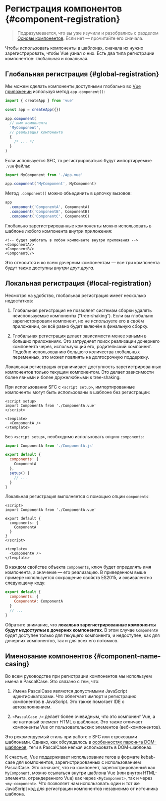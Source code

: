 # Регистрация компонентов {#component-registration}

<VueSchoolLink href="https://vueschool.io/lessons/vue-3-global-vs-local-vue-components" title="Free Vue.js Component Registration Lesson"/>

> Подразумевается, что вы уже изучили и разобрались с разделом [Основы компонентов](/guide/essentials/component-basics). Если нет — прочитайте его сначала.

Чтобы использовать компоненты в шаблонах, сначала их нужно зарегистрировать, чтобы Vue узнал о них. Есть два типа регистрации компонентов: глобальная и локальная.

## Глобальная регистрация {#global-registration}

Мы можем сделать компоненты доступными глобально во [Vue приложении](/guide/essentials/application.html) используя метод `app.component()`:

```js
import { createApp } from 'vue'

const app = createApp({})

app.component(
  // имя компонента
  'MyComponent',
  // реализация компонента
  {
    /* ... */
  }
)
```

Если используется SFC, то регистрироваться будут импортируемые `.vue` файлы:

```js
import MyComponent from './App.vue'

app.component('MyComponent', MyComponent)
```

Метод `.component()` можно объединить в цепочку вызовов:

```js
app
  .component('ComponentA', ComponentA)
  .component('ComponentB', ComponentB)
  .component('ComponentC', ComponentC)
```

Глобально зарегистрированные компоненты можно использовать в шаблоне любого компонента внутри приложения:

```vue-html
<!-- будет работать в любом компоненте внутри приложения -->
<ComponentA/>
<ComponentB/>
<ComponentC/>
```

Это относится и ко всем дочерним компонентам — все три компонента будут также доступны _внутри друг друга_.

## Локальная регистрация {#local-registration}

Несмотря на удобство, глобальная регистрация имеет несколько недостатков:

1. Глобальная регистрация не позволяет системам сборки удалять неиспользуемые компоненты ("tree-shaking"). Если вы глобально зарегистрировали компонент, но не используете его в своём приложении, он всё равно будет включён в финальную сборку.

2. Глобальная регистрация делает зависимости менее явными в больших приложениях. Это затрудняет поиск реализации дочернего компонента через, использующий его, родительский компонент. Подобно использованию большого количества глобальных переменных, это может повлиять на долгосрочную поддержку.

Локальная регистрация ограничивает доступность зарегистрированных компонентов только текущим компонентом. Это делает зависимости более явными и более дружелюбными к tree-shaking.

<div class="composition-api">

При использовании SFC с `<script setup>`, импортированные компоненты могут быть использованы в шаблоне без регистрации:

```vue
<script setup>
import ComponentA from './ComponentA.vue'
</script>

<template>
  <ComponentA />
</template>
```

Без `<script setup>`, необходимо использовать опцию `components`:

```js
import ComponentA from './ComponentA.js'

export default {
  components: {
    ComponentA
  },
  setup() {
    // ...
  }
}
```

</div>
<div class="options-api">

Локальная регистрация выполняется с помощью опции `components`:

```vue
<script>
import ComponentA from './ComponentA.vue'

export default {
  components: {
    ComponentA
  }
}
</script>

<template>
  <ComponentA />
</template>
```

</div>

В каждом свойстве объекта `components`, ключ будет определять имя компонента, а значение — его реализацию. В приведенном выше примере используется сокращение свойств ES2015, и эквивалентно следующему коду:

```js
export default {
  components: {
    ComponentA: ComponentA
  }
  // ...
}
```

Обратите внимание, что **локально зарегистрированные компоненты будут _недоступны_ в дочерних компонентах**. В этом случае `ComponentA` будет доступен только для текущего компонента, и недоступен, как для дочерних компонентов, так и для всех его потомков.

## Именование компонентов {#component-name-casing}

Во всем руководстве при регистрации компонентов мы используем имена в PascalCase. Это связано с тем, что:

1. Имена PascalCase являются допустимыми JavaScript идентификаторами. Что облегчает импорт и регистрацию компонентов в JavaScript. Это также помогает IDE с автозаполнением.

2. `<PascalCase />` делает более очевидным, что это компонент Vue, а не нативный элемент HTML в шаблонах. Это также отличает компоненты Vue от пользовательских элементов (веб-компонентов).

Это рекомендуемый стиль при работе с SFC или строковыми шаблонами. Однако, как обсуждалось в [особенностях парсинга DOM-шаблонов](/guide/essentials/component-basics#dom-template-parsing-caveats), теги в PascalCase нельзя использовать в DOM-шаблонах.

К счастью, Vue поддерживает использование тегов в формате kebab-case для компонентов, зарегистрированных с использованием PascalCase. Это означает, что на компонент, зарегистрированный как `MyComponent`, можно ссылаться внутри шаблона  Vue (или внутри HTML-элемента, отрендеренного Vue) как через `<MyComponent>`, так и через `<my-component>`. Что позволяет нам использовать один и тот же JavaScript код для регистрации компонентов независимо от источника шаблона.
